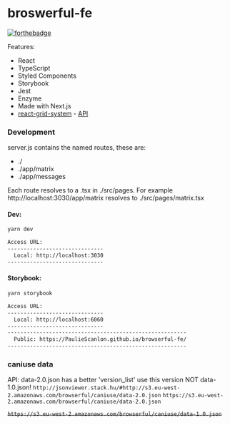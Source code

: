# broswerful-fe

[![forthebadge](https://forthebadge.com/images/badges/certified-snoop-lion.svg)](http://forthebadge.com)

Features:

- React
- TypeScript
- Styled Components
- Storybook
- Jest
- Enzyme
- Made with Next.js
- [react-grid-system](https://github.com/JSxMachina/react-grid-system#readme) - [API](https://jsxmachina.github.io/react-grid-system/)

### Development

server.js contains the named routes, these are:

- ./
- ./app/matrix
- ./app/messages

Each route resolves to a .tsx in ./src/pages.
For example http://localhost:3030/app/matrix resolves to ./src/pages/matrix.tsx

#### Dev:

```sh
yarn dev
```

```sh
Access URL:
------------------------------
  Local: http://localhost:3030
------------------------------
```

#### Storybook:

```sh
yarn storybook
```

```sh
Access URL:
------------------------------
  Local: http://localhost:6060
------------------------------
--------------------------------------------------------
  Public: https://PaulieScanlon.github.io/browserful-fe/
--------------------------------------------------------
```

### caniuse data

API:
data-2.0.json has a better 'version_list' use this version NOT data-1.0.json!
`http://jsonviewer.stack.hu/#http://s3.eu-west-2.amazonaws.com/browserful/caniuse/data-2.0.json`
`https://s3.eu-west-2.amazonaws.com/browserful/caniuse/data-2.0.json`

~~`https://s3.eu-west-2.amazonaws.com/browserful/caniuse/data-1.0.json`~~
